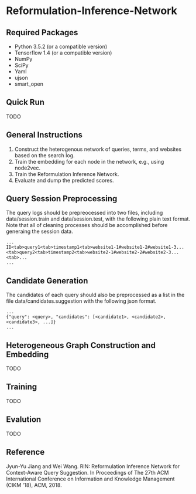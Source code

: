 # Reformulation-Inference-Network

## Required Packages

* Python 3.5.2 (or a compatible version)
* Tensorflow 1.4 (or a compatible version)
* NumPy
* SciPy
* Yaml
* ujson
* smart_open

## Quick Run

TODO

## General Instructions

1. Construct the heterogenous network of queries, terms, and websites based on the search log.
2. Train the embedding for each node in the network, e.g., using node2vec.
3. Train the Reformulation Inference Network.
4. Evaluate and dump the predicted scores.

## Query Session Preprocessing

The query logs should be prepreocessed into two files, including data/session.train and data/session.test, with the following plain text format. Note that all of cleaning processes should be accomplished before generaing the session data.

```
...
ID<tab>query1<tab>timestamp1<tab>website1-1#website1-2#website1-3...<tab>query2<tab>timestamp2<tab>website2-1#website2-2#website2-3...<tab>...
...
```

## Candidate Generation

The candidates of each query should also be preprocessed as a list in the file data/candidates.suggestion with the following json format.

```
...
{"query": <query>, "candidates": [<candidate1>, <candidate2>, <candidate3>, ...]}
...
```


## Heterogeneous Graph Construction and Embedding

TODO

## Training 

TODO

## Evalution

TODO

## Reference 

Jyun-Yu Jiang and Wei Wang. RIN: Reformulation Inference Network for Context-Aware Query Suggestion. In Proceedings of The 27th ACM International Conference on Information and Knowledge Management (CIKM '18), ACM, 2018.
